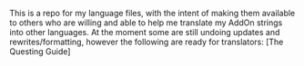 This is a repo for my language files, with the intent of making them available to others who are willing and able to help me translate my AddOn strings into other languages.
At the moment some are still undoing updates and rewrites/formatting, however the following are ready for translators: [The Questing Guide]
